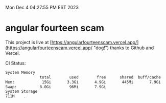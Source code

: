 Mon Dec  4 04:27:55 PM EST 2023

# angular fourteen scam


This project is live at [https://angularfourteenscam.vercel.app/](https://angularfourteenscam.vercel.app/ "dog!") thanks to Github and Vercel.

CI Status: 

```bash
System Memory
               total        used        free      shared  buff/cache   available
Mem:            15Gi       3.3Gi       4.9Gi       445Mi       7.9Gi        11Gi
Swap:          8.0Gi        96Mi       7.9Gi
System Storage
711M	.
```
